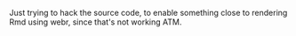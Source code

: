 Just trying to hack the source code, to enable something close to rendering Rmd using webr, since that's not working ATM.
